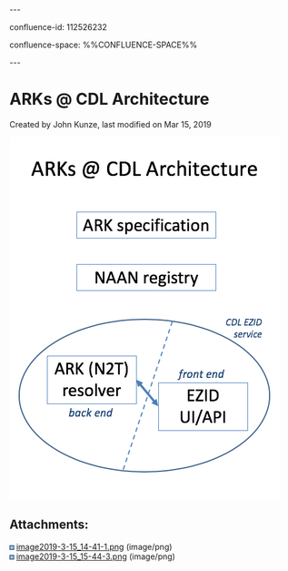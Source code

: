 \---

confluence-id: 112526232

confluence-space: %%CONFLUENCE-SPACE%%

\---

ARKs @ CDL Architecture
=======================

Created by John Kunze, last modified on Mar 15, 2019

![](attachments/112526232/112526244.png)

Attachments:
------------

![](images/icons/bullet_blue.gif) [image2019-3-15\_14-41-1.png](attachments/112526232/112526233.png) (image/png)  
![](images/icons/bullet_blue.gif) [image2019-3-15\_15-44-3.png](attachments/112526232/112526244.png) (image/png)